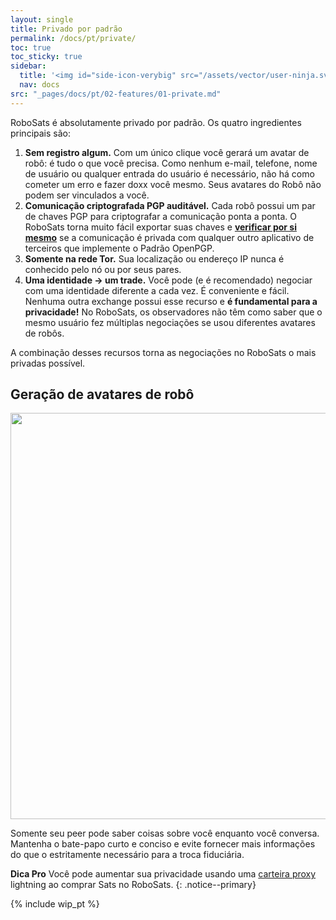 ```yaml
---
layout: single
title: Privado por padrão
permalink: /docs/pt/private/
toc: true
toc_sticky: true
sidebar:
  title: '<img id="side-icon-verybig" src="/assets/vector/user-ninja.svg"/>Privado'
  nav: docs
src: "_pages/docs/pt/02-features/01-private.md"
---
```


<!-- TODO: explain TOR, high entropy avatar, no registration, no identity reuse, lightning onion routing, no logs policy, etc. -->

RoboSats é absolutamente privado por padrão. Os quatro ingredientes principais são:

1. **Sem registro algum.** Com um único clique você gerará um avatar de robô: é tudo o que você precisa. Como nenhum e-mail, telefone, nome de usuário ou qualquer entrada do usuário é necessário, não há como cometer um erro e fazer doxx você mesmo. Seus avatares do Robô não podem ser vinculados a você.
2. **Comunicação criptografada PGP auditável.** Cada robô possui um par de chaves PGP para criptografar a comunicação ponta a ponta. O RoboSats torna muito fácil exportar suas chaves e [<b>verificar por si mesmo</b>](/docs/pt/pgp-encryption/) se a comunicação é privada com qualquer outro aplicativo de terceiros que implemente o Padrão OpenPGP.
3. **Somente na rede Tor.** Sua localização ou endereço IP nunca é conhecido pelo nó ou por seus pares.
4. **Uma identidade -> um trade.** Você pode (e é recomendado) negociar com uma identidade diferente a cada vez. É conveniente e fácil. Nenhuma outra exchange possui esse recurso e **é fundamental para a privacidade!** No RoboSats, os observadores não têm como saber que o mesmo usuário fez múltiplas negociações se usou diferentes avatares de robôs.

A combinação desses recursos torna as negociações no RoboSats o mais privadas possível.

## Geração de avatares de robô

<div align="center">
    <img src="/assets/images/private/usergen-pipeline.png" width="650"/>
</div>

Somente seu peer pode saber coisas sobre você enquanto você conversa. Mantenha o bate-papo curto e conciso e evite fornecer mais informações do que o estritamente necessário para a troca fiduciária.

**Dica Pro** Você pode aumentar sua privacidade usando uma [carteira proxy](/docs/proxy-wallets/) lightning ao comprar Sats no RoboSats.
{: .notice--primary}

{% include wip_pt %}
